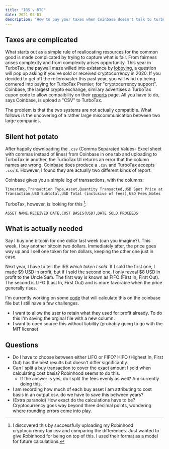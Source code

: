 ```yaml
---
title: "IRS v BTC"
date: 2021-03-01
description: "How to pay your taxes when Coinbase doesn't talk to turbotax"
---
```



## Taxes are complicated
What starts out as a simple rule of reallocating resources for the common good is made complicated by trying to capture what is fair. From fairness arises complexity and from complexity arises opportunity. This year in TurboTax, the paywall maze willed into existance by [lobbying](https://gimletmedia.com/shows/reply-all/6nhgol), a question will pop up asking if you've sold or received cryptocurrency in 2020. If you decided to get off the rollercoaster this past year, you will wind up being cornered into paying for TurboTax Premier; for "cryptocurrency support". Coinbase, the largest crypto exchange, similary advertises a TurboTax cupon code to allow compaibility on their [reports](https://www.coinbase.com/reports) page. All you have to do, says Coinbase, is upload a "CSV" to TurboTax.

The problem is that the two systems are not actually compatible. What follows is the uncovering of a rather large miscommunication between two large companies.

## Silent hot potato

After happily downloading the `.csv` (Comma Separated Values- Excel sheet with commas instead of lines) from Coinbase in one tab and uploading to TurboTax in another, the TurboTax UI returns an error that the column names are wrong. Coinbase does produce a `.csv`  and TurboTax accepts `.csv`'s. 
However, I found they are actually two different kinds of report. 

Coinbase gives you a simple log of transactions, with the columns: 

    Timestamp,Transaction Type,Asset,Quantity Transacted,USD Spot Price at Transaction,USD Subtotal,USD Total (inclusive of fees),USD Fees,Notes
TurboTax, however, is looking for this [^1]:

    ASSET NAME,RECEIVED DATE,COST BASIS(USD),DATE SOLD,PROCEEDS

## What is actually needed
Say I buy one bitcoin for one dollar last week (can you imagine?). This week, I buy another bitcoin two dollars. Immediately after, the price goes way up and I sell one token for ten dollars, keeping the other one just in case.

Next year, I have to tell the IRS _which token I sold_. If I sold the first one, I made $9 USD in profit, but if I sold the second one, I only reveal $8 USD in profit to the Uncle Sam. The first way is known as FIFO (First In, First Out). The second is LIFO (Last In, First Out) and is more favorable when the price generally rises.

I'm currently working on some [code](https://github.com/nickdnickd/taxmycrypto) that will calculate this on the coinbase file but I still have a few challenges.
- I want to allow the user to retain what they used for profit already. To do this I'm saving the orginal file with a new column.
- I want to open source this without liability (probably going to go with the MIT license)

## Questions
- Do I have to choose between either LIFO or FIFO? HIFO (Highest In, First Out) has the best results but doesn't differ significantly.
- Can I split a buy transaction to cover the exact amount I sold when calculating cost basis? Robinhood seems to do this.
  - If the answer is yes, do I split the fees evenly as well? Am currently doing this.
- I am recording how much of each buy asset I am attributing to cost basis in an output csv. do we have to save this between years?
- (Extra paranoid) How exact do the calculations have to be? Cryptocurrency goes way beyond three decimal points, wondering where rounding errors come into play.


[^1]: I discovered this by successfully uploading my Robinhood cryptocurrency tax csv and comparing the differences. Just wanted to give Robinhood for being on top of this. I used their format as a model for future calculations.


[^2]: Don't take my word for it; [here](https://ttlc.intuit.com/community/taxes/discussion/coinbase-csv-file-not-compatible-on-turbotax-no-headers-found-in-this-file-error/00/1820285/page/_16) is the latest forum page of enraged TurboTax users.
